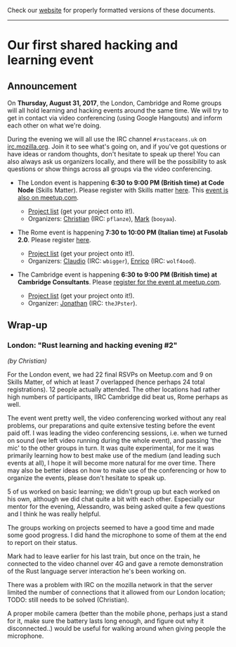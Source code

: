 Check our [website](http://rustaceans.uk/) for
properly formatted versions of these documents.

---

# Our first shared hacking and learning event

## Announcement

On **Thursday, August 31, 2017**, the London, Cambridge and Rome
groups will all hold learning and hacking events around the same
time. We will try to get in contact via video conferencing (using
Google Hangouts) and inform each other on what we're doing.

During the evening we will all use the IRC channel `#rustaceans.uk` on
[irc.mozilla.org](https://wiki.mozilla.org/IRC). Join it to see what's
going on, and if you've got questions or have ideas or random
thoughts, don't hesitate to speak up there! You can also always ask us
organizers locally, and there will be the possibility to ask questions
or show things across all groups via the video conferencing.

* The London event is happening **6:30 to 9:00 PM (British time) at Code
Node** (Skills Matter). Please register with Skills matter
[here](https://skillsmatter.com/meetups/9882-rust-learning-and-hacking-evening-2). This
[event is also on meetup.com](https://www.meetup.com/Rust-London-User-Group/events/242378000/). 

    * [Project list](../London/Projects.md) (get your project onto it!). 
    * Organizers: [Christian](https://github.com/pflanze) (IRC: `pflanze`), [Mark](https://github.com/booyaa) (`booyaa`).

* The Rome event is happening **7:30 to 10:00 PM (Italian time) at Fusolab 2.0**. Please register [here](https://www.meetup.com/Rust-Roma/events/242709171/). 

    * [Project list](../Rome/Projects.md) (get your project onto it!). 
    * Organizers: [Claudio](https://github.com/wbigger) (IRC: `wbigger`), [Enrico](https://github.com/maggiolo00) (IRC: `wolf4ood`).

* The Cambridge event is happening **6:30 to 9:00 PM (British time) at Cambridge Consultants**. Please
[register for the event at meetup.com](https://www.meetup.com/Cambridge-Rust-Meetup/events/242409356/). 

    * [Project list](../Cambridge/Projects.md) (get your project onto it!). 
    * Organizer: [Jonathan](https://github.com/theJPster) (IRC: `theJPster`).

## Wrap-up

### London: "Rust learning and hacking evening #2"

*(by Christian)*

For the London event, we had 22 final RSVPs on Meetup.com and 9 on Skills Matter, of which at least 7 overlapped (hence perhaps 24 total registrations). 12 people actually attended. The other locations had rather high numbers of participants, IIRC Cambridge did beat us, Rome perhaps as well.

The event went pretty well, the video conferencing worked without any real problems, our preparations and quite extensive testing before the event paid off. I was leading the video conferencing sessions, i.e. when we turned on sound (we left video running during the whole event), and passing 'the mic' to the other groups in turn. It was quite experimental, for me it was primarily learning how to best make use of the medium (and leading such events at all), I hope it will become more natural for me over time. There may also be better ideas on how to make use of the conferencing or how to organize the events, please don't hesitate to speak up.

5 of us worked on basic learning; we didn't group up but each worked on his own, although we did chat quite a bit with each other. Especially our mentor for the evening, Alessandro, was being asked quite a few questions and I think he was really helpful.

The groups working on projects seemed to have a good time and made some good progress. I did hand the microphone to some of them at the end to report on their status.

Mark had to leave earlier for his last train, but once on the train, he connected to the video channel over 4G and gave a remote demonstration of the Rust language server interaction he's been working on.

There was a problem with IRC on the mozilla network in that the server limited the number of connections that it allowed from our London location; TODO: still needs to be solved (Christian).

A proper mobile camera (better than the mobile phone, perhaps just a stand for it, make sure the battery lasts long enough, and figure out why it disconnected..) would be useful for walking around when giving people the microphone.

